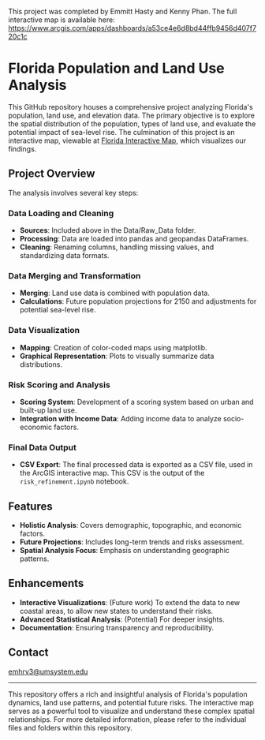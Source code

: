 This project was completed by Emmitt Hasty and Kenny Phan. The full interactive map is available here: https://www.arcgis.com/apps/dashboards/a53ce4e6d8bd44ffb9456d407f720c1c

# Florida Population and Land Use Analysis

This GitHub repository houses a comprehensive project analyzing Florida's population, land use, and elevation data. The primary objective is to explore the spatial distribution of the population, types of land use, and evaluate the potential impact of sea-level rise. The culmination of this project is an interactive map, viewable at [Florida Interactive Map](https://www.arcgis.com/apps/dashboards/a53ce4e6d8bd44ffb9456d407f720c1c), which visualizes our findings.


## Project Overview

The analysis involves several key steps:

### Data Loading and Cleaning
- **Sources**: Included above in the Data/Raw_Data folder.
- **Processing**: Data are loaded into pandas and geopandas DataFrames.
- **Cleaning**: Renaming columns, handling missing values, and standardizing data formats.

### Data Merging and Transformation
- **Merging**: Land use data is combined with population data.
- **Calculations**: Future population projections for 2150 and adjustments for potential sea-level rise.

### Data Visualization
- **Mapping**: Creation of color-coded maps using matplotlib.
- **Graphical Representation**: Plots to visually summarize data distributions.

### Risk Scoring and Analysis
- **Scoring System**: Development of a scoring system based on urban and built-up land use.
- **Integration with Income Data**: Adding income data to analyze socio-economic factors.

### Final Data Output
- **CSV Export**: The final processed data is exported as a CSV file, used in the ArcGIS interactive map. This CSV is the output of the `risk_refinement.ipynb` notebook.

## Features
- **Holistic Analysis**: Covers demographic, topographic, and economic factors.
- **Future Projections**: Includes long-term trends and risks assessment.
- **Spatial Analysis Focus**: Emphasis on understanding geographic patterns.

## Enhancements
- **Interactive Visualizations**: (Future work) To extend the data to new coastal areas, to allow new states to understand their risks.
- **Advanced Statistical Analysis**: (Potential) For deeper insights.
- **Documentation**: Ensuring transparency and reproducibility.

## Contact
emhrv3@umsystem.edu

---

This repository offers a rich and insightful analysis of Florida's population dynamics, land use patterns, and potential future risks. The interactive map serves as a powerful tool to visualize and understand these complex spatial relationships. For more detailed information, please refer to the individual files and folders within this repository.

